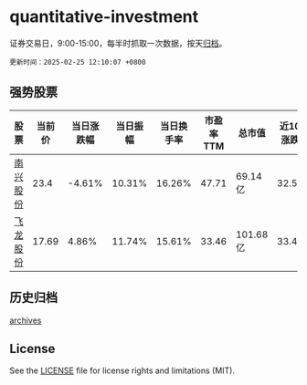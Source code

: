 # quantitative-investment

证券交易日，9:00-15:00，每半时抓取一次数据，按天[归档](archives)。

`更新时间：2025-02-25 12:10:07 +0800`

## 强势股票

|股票|当前价|当日涨跌幅|当日振幅|当日换手率|市盈率TTM|总市值|近10日涨跌幅|
|----|----|----|----|----|----|----|----|
|[南兴股份](https://xueqiu.com/S/SZ002757)|23.4|-4.61%|10.31%|16.26%|47.71|69.14亿|32.58%|
|[飞龙股份](https://xueqiu.com/S/SZ002536)|17.69|4.86%|11.74%|15.61%|33.46|101.68亿|33.41%|

## 历史归档

[archives](archives)

## License

See the [LICENSE](LICENSE) file for license rights and limitations (MIT).